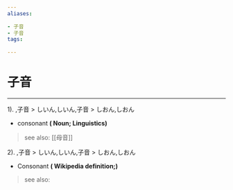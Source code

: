 ```yaml
---
aliases:
    
- 子音
- 子音
tags:
    
---
```


# 子音
---
1).
,子音 > しいん,しいん,子音 > しおん,しおん

- consonant
**( Noun; Linguistics)**
> see also:  [[母音]]
            
2).
,子音 > しいん,しいん,子音 > しおん,しおん

- Consonant
**( Wikipedia definition;)**
> see also: 
            